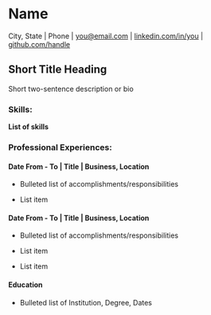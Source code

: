 # Name 
City, State | Phone | [you@email.com](mailto:you@email.com) | [linkedin.com/in/you](http://linkedin.com/in/you) | [github.com/handle](http://github.com/handle)

## Short Title Heading 
Short two-sentence description or bio

### **Skills:**
**List of skills**

### **Professional Experiences:**  
#### Date From - To | Title | Business, Location

- Bulleted list of accomplishments/responsibilities

- List item


#### Date From - To | Title | Business, Location

- Bulleted list of accomplishments/responsibilities

- List item

- List item


#### **Education**

- Bulleted list of Institution, Degree, Dates
